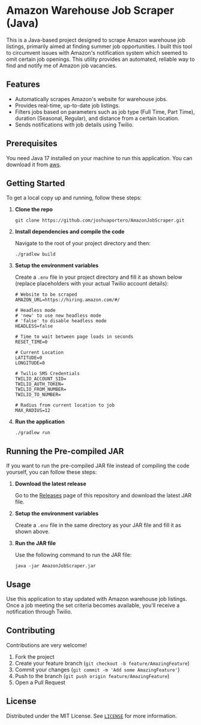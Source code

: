 # Amazon Warehouse Job Scraper (Java)

This is a Java-based project designed to scrape Amazon warehouse job listings, primarily aimed at finding summer job opportunities. I built this tool to circumvent issues with Amazon's notification system which seemed to omit certain job openings. This utility provides an automated, reliable way to find and notify me of Amazon job vacancies.

## Features

- Automatically scrapes Amazon's website for warehouse jobs.
- Provides real-time, up-to-date job listings.
- Filters jobs based on parameters such as job type (Full Time, Part Time), duration (Seasonal, Regular), and distance from a certain location.
- Sends notifications with job details using Twilio.

## Prerequisites

You need Java 17 installed on your machine to run this application. You can download it from [aws](https://docs.aws.amazon.com/corretto/latest/corretto-17-ug/downloads-list.html).

## Getting Started

To get a local copy up and running, follow these steps:

1. **Clone the repo**

    `git clone https://github.com/joshuaportero/AmazonJobScraper.git`

2. **Install dependencies and compile the code**

   Navigate to the root of your project directory and then:

    `./gradlew build`

3. **Setup the environment variables**

    Create a `.env` file in your project directory and fill it as shown below (replace placeholders with your actual Twilio account details):

    ```
    # Website to be scraped
    AMAZON_URL=https://hiring.amazon.com/#/

    # Headless mode
    # 'new' to use new headless mode
    # 'false' to disable headless mode
    HEADLESS=false

    # Time to wait between page loads in seconds
    RESET_TIME=0

    # Current Location
    LATITUDE=0
    LONGITUDE=0

    # Twilio SMS Credentials
    TWILIO_ACCOUNT_SID=
    TWILIO_AUTH_TOKEN=
    TWILIO_FROM_NUMBER=
    TWILIO_TO_NUMBER=

    # Radius from current location to job
    MAX_RADIUS=12
    ```

4. **Run the application**

    `./gradlew run`

## Running the Pre-compiled JAR

If you want to run the pre-compiled JAR file instead of compiling the code yourself, you can follow these steps:

1. **Download the latest release**

   Go to the [Releases](https://github.com/joshuaportero/AmazonJobScraper/releases) page of this repository and download the latest JAR file.

2. **Setup the environment variables**

    Create a `.env` file in the same directory as your JAR file and fill it as shown above.

3. **Run the JAR file**

   Use the following command to run the JAR file:

   `java -jar AmazonJobScraper.jar`

## Usage

Use this application to stay updated with Amazon warehouse job listings. Once a job meeting the set criteria becomes available, you'll receive a notification through Twilio.

## Contributing

Contributions are very welcome!

1. Fork the project
2. Create your feature branch (`git checkout -b feature/AmazingFeature`)
3. Commit your changes (`git commit -m 'Add some AmazingFeature'`)
4. Push to the branch (`git push origin feature/AmazingFeature`)
5. Open a Pull Request

## License

Distributed under the MIT License. See [`LICENSE`](https://github.com/joshuaportero/amazon-job-scrapper/blob/main/LICENSE) for more information.


